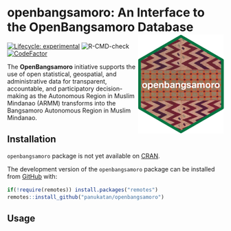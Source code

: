
<!-- README.md is generated from README.Rmd. Please edit that file -->

# openbangsamoro: An Interface to the OpenBangsamoro Database <img src="man/figures/logo.png" width="200px" align="right" />

<!-- badges: start -->

[![Lifecycle:
experimental](https://img.shields.io/badge/lifecycle-experimental-orange.svg)](https://www.tidyverse.org/lifecycle/#experimental)
![R-CMD-check](https://github.com/panukatan/openbangsamoro/workflows/R-CMD-check/badge.svg)
[![CodeFactor](https://www.codefactor.io/repository/github/panukatan/openbangsamoro/badge)](https://www.codefactor.io/repository/github/panukatan/openbangsamoro)
<!-- badges: end -->

The **OpenBangsamoro** initiative supports the use of open statistical,
geospatial, and administrative data for transparent, accountable, and
participatory decision-making as the Autonomous Region in Muslim
Mindanao (ARMM) transforms into the Bangsamoro Autonomous Region in
Muslim Mindanao.

## Installation

<!---
You can install the released version of openbangsamoro from [CRAN](https://CRAN.R-project.org) with:

``` r
install.packages("openbangsamoro")
```
--->

`openbangsamoro` package is not yet available on
[CRAN](https://cran.r-projecdt.org).

The development version of the `openbangsamoro` package can be installed
from [GitHub](https://github.com/panukatan/openbangsamoro) with:

``` r
if(!require(remotes)) install.packages("remotes")
remotes::install_github("panukatan/openbangsamoro")
```

## Usage
